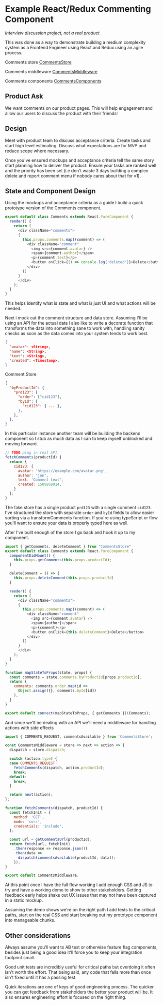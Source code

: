 # Example React/Redux Commenting Component

*Interview discussion project, not a real product*

This was done as a way to demonstrate building a medium complexity system as a Frontend Engineer using React and Redux using an agile process.

Comments store [CommentsStore](https://github.com/jdillman/example/blob/master/CommentsStore.js)

Comments middleware [CommentsMiddleware](https://github.com/jdillman/example/blob/master/CommentsStore.js)

Comments components [CommentsComponents](https://github.com/jdillman/example/blob/master/CommentsComponents.jsx)


## Product Ask ##

We want comments on our product pages. This will help engagement and allow our users to discuss the product with their friends!

## Design ##

Meet with product team to discuss acceptance criteria. Create tasks and start high level estimating. Discuss what expectations are for MVP and reduce scope where necessary.

Once you've ensured mockups and acceptance criteria tell the same story start planning how to deliver the product. Ensure your tasks are ranked well and the priority has been set (i.e don't waste 3 days building a complex delete and report comment menu if nobody cares about that for v1).

## State and Component Design ##

Using the mockups and acceptance criteria as a guide I build a quick prototype version of the Comments component.
```javascript
export default class Comments extends React.PureComponent {
  render() {
    return (
      <div className="comments">
      { 
        this.props.comments.map((comment) => (
          <div className="comment"
            <img src={comment.avatar} />
            <span>{comment.author}</span>
            <p>{comment.text}</p>
            <button onClick={() => console.log('deleted')}>Delete</button>
          </div>
        ))
      }
      </div>
    );
  }
}
```
This helps identify what is state and what is just UI and what actions will be needed.

Next i mock out the comment structure and data store. Assuming I'll be using an API for the actual data I also like to write a decorate function that transforms the data into something sane to work with, handling sanity checks as soon as the data comes into your system tends to work best.

```json
{
  "avatar": <String>,
  "name": <String>,
  "text": <String>,
  "created": <Timestamp>,
}
```

Comment Store
```json
{
  "byProductId": {
    "prd123": {
      "order": ["cid123"],
      "byId": {
        "cid123": { ... },
      },
    },
  },
}
```

In this particular instance another team will be building the backend component so I stub as much data as I can to keep myself unblocked and moving forward. 
```javascript
// TODO plug in real API
fetchComments(productId) {
  return {
    cid123: {
      avatar: 'https://example.com/avatar.png',
      author: 'jon',
      text: 'Comment text',
      created: 1508869014,
    }
  };
}
```

The fake store has a single product `prd123` with a single comment `cid123`. I've structured the store with separate `order` and `byId` fields to allow easier sorting via a transformComments function. If you're using typeScript or flow you'll want to ensure your data is properly typed here as well.

After I've built enough of the store I go back and hook it up to my component.
```javascript
import { getComments, deleteComment } from "CommentsStore"
export default class Comments extends React.PureComponent {
  componentDidMount() {
    this.props.getComments(this.props.productId);
  }

  deleteComment = () => {
    this.props.deleteComment(this.props.productId)
  }

  render() {
    return (
      <div className="comments">
      { 
        this.props.comments.map((comment) => (
          <div className="comment"
            <img src={comment.avatar} />
            <span>{author}</span>
            <p>{comment}</p>
            <button onClick={this.deleteComment}>Delete</button>
          </div>
        ))
      }
      </div>
    );
  }
}

function mapStateToProps(state, props) {
  const comments = state.comments.byProductId[props.productId];
  return {
    comments: comments.order.map(id =>
      Object.assign({}, comments.byId[id])
    ),
  }
}

export default connect(mapStateToProps, { getComments })(Comments);
```

And since we'll be dealing with an API we'll need a middleware for handling actions with side effects
```javascript
import { COMMENTS_REQUEST, commentsAvailable } from 'CommentsStore';

const CommentsMiddleware = store => next => action => {
  dispatch = store.dispatch;

  switch (action.type) {
  case COMMENTS_REQUEST:
    fetchComments(dispatch, action.productId);
    break;
  default:
    break;
  }

  return next(action);
};

function fetchComments(dispatch, productId) {
  const fetchInit = {
    method: 'GET',
    mode: 'cors',
    credentials: 'include',
  };

  const url = getCommentsUrl(productId);
  return fetch(url, fetchInit)
    .then(response => response.json())
    .then(data => 
      dispatch(commentsAvailable(productId, data));
    });
}

export default CommentsMiddleware;
```

At this point once I have the full flow working I add enough CSS and JS to try and have a working demo to show to other stakeholders. Getting feedback early helps shake out UX issues that may not have been captured in a static mockup.

Assuming the demo shows we're on the right path I add tests to the critical paths, start on the real CSS and start breaking out my prototype component into manageable chunks.

## Other considerations ##

Always assume you'll want to AB test or otherwise feature flag components, besides just being a good idea it'll force you to keep your integration footprint small.

Good unit tests are incredibly useful for critical paths but overdoing it often isn't worth the effort. That being said, any code that fails more than once isn't fixed until it has a passing test.

Quick iterations are one of keys of good engineering process. The quicker you can get feedback from stakeholders the better your product will be. It also ensures engineering effort is focused on the right thing.
